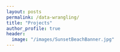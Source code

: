 ```yaml
---
layout: posts
permalink: /data-wrangling/
title: "Projects"
author_profile: true
header:
  image: "/images/SunsetBeachBanner.jpg"
---
```



